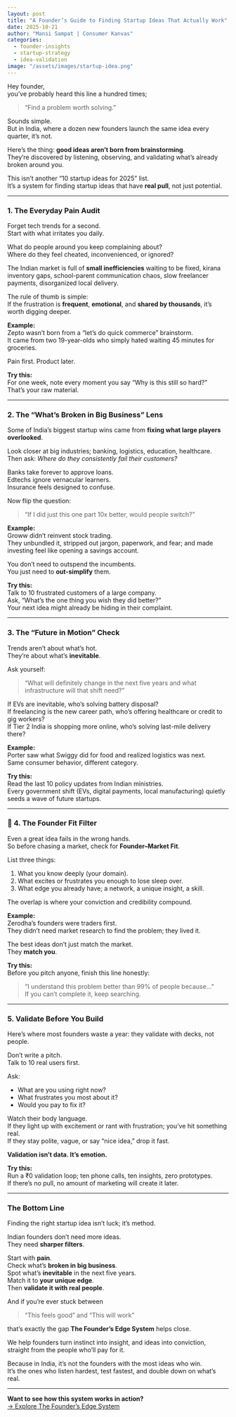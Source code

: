 ```yaml
---
layout: post
title: "A Founder’s Guide to Finding Startup Ideas That Actually Work"
date: 2025-10-21
author: "Mansi Sampat | Consumer Kanvas"
categories:
  - founder-insights
  - startup-strategy
  - idea-validation
image: "/assets/images/startup-idea.png"
---
```


Hey founder,  
you’ve probably heard this line a hundred times;  
> “Find a problem worth solving.”  

Sounds simple.  
But in India, where a dozen new founders launch the same idea every quarter, it’s not.  

Here’s the thing: **good ideas aren’t born from brainstorming**.  
They’re discovered by listening, observing, and validating what’s already broken around you.  

This isn’t another “10 startup ideas for 2025” list.  
It’s a system for finding startup ideas that have **real pull**, not just potential.

---

### 1. The Everyday Pain Audit  

Forget tech trends for a second.  
Start with what irritates you daily.  

What do people around you keep complaining about?  
Where do they feel cheated, inconvenienced, or ignored?  

The Indian market is full of **small inefficiencies** waiting to be fixed, kirana inventory gaps, school-parent communication chaos, slow freelancer payments, disorganized local delivery.  

The rule of thumb is simple:  
If the frustration is **frequent**, **emotional**, and **shared by thousands**, it’s worth digging deeper.  

**Example:**  
Zepto wasn’t born from a “let’s do quick commerce” brainstorm.  
It came from two 19-year-olds who simply hated waiting 45 minutes for groceries.  

Pain first. Product later.  

**Try this:**  
For one week, note every moment you say “Why is this still so hard?”  
That’s your raw material.  

---

### 2. The “What’s Broken in Big Business” Lens  

Some of India’s biggest startup wins came from **fixing what large players overlooked**.  

Look closer at big industries; banking, logistics, education, healthcare.  
Then ask: *Where do they consistently fail their customers?*  

Banks take forever to approve loans.  
Edtechs ignore vernacular learners.  
Insurance feels designed to confuse.  

Now flip the question:  
> “If I did just this one part 10x better, would people switch?”  

**Example:**  
Groww didn’t reinvent stock trading.  
They unbundled it, stripped out jargon, paperwork, and fear; and made investing feel like opening a savings account.  

You don’t need to outspend the incumbents.  
You just need to **out-simplify** them.  

**Try this:**  
Talk to 10 frustrated customers of a large company.  
Ask, “What’s the one thing you wish they did better?”  
Your next idea might already be hiding in their complaint.  

---

### 3. The “Future in Motion” Check  

Trends aren’t about what’s hot.  
They’re about what’s **inevitable**.  

Ask yourself:  
> “What will definitely change in the next five years and what infrastructure will that shift need?”  

If EVs are inevitable, who’s solving battery disposal?  
If freelancing is the new career path, who’s offering healthcare or credit to gig workers?  
If Tier 2 India is shopping more online, who’s solving last-mile delivery there?  

**Example:**  
Porter saw what Swiggy did for food and realized logistics was next.  
Same consumer behavior, different category.  

**Try this:**  
Read the last 10 policy updates from Indian ministries.  
Every government shift (EVs, digital payments, local manufacturing) quietly seeds a wave of future startups.  

---

### 🧭 4. The Founder Fit Filter  

Even a great idea fails in the wrong hands.  
So before chasing a market, check for **Founder–Market Fit**.  

List three things:  
1. What you know deeply (your domain).  
2. What excites or frustrates you enough to lose sleep over.  
3. What edge you already have; a network, a unique insight, a skill.  

The overlap is where your conviction and credibility compound.  

**Example:**  
Zerodha’s founders were traders first.  
They didn’t need market research to find the problem; they lived it.  

The best ideas don’t just match the market.  
They **match you**.  

**Try this:**  
Before you pitch anyone, finish this line honestly:  
> “I understand this problem better than 99% of people because…”  
If you can’t complete it, keep searching.  

---

### 5. Validate Before You Build  

Here’s where most founders waste a year: they validate with decks, not people.  

Don’t write a pitch.  
Talk to 10 real users first.  

Ask:  
- What are you using right now?  
- What frustrates you most about it?  
- Would you pay to fix it?  

Watch their body language.  
If they light up with excitement or rant with frustration; you’ve hit something real.  
If they stay polite, vague, or say “nice idea,” drop it fast.  

**Validation isn’t data. It’s emotion.**  

**Try this:**  
Run a ₹0 validation loop; ten phone calls, ten insights, zero prototypes.  
If there’s no pull, no amount of marketing will create it later.  

---

### The Bottom Line  

Finding the right startup idea isn’t luck; it’s method.  

Indian founders don’t need more ideas.  
They need **sharper filters**.  

Start with **pain**.  
Check what’s **broken in big business**.  
Spot what’s **inevitable** in the next five years.  
Match it to **your unique edge**.  
Then **validate it with real people**.  

And if you’re ever stuck between  
> “This feels good” and “This will work”  

that’s exactly the gap **The Founder’s Edge System** helps close.  

We help founders turn instinct into insight, and ideas into conviction, straight from the people who’ll pay for it.  

Because in India, it’s not the founders with the most ideas who win.  
It’s the ones who listen hardest, test fastest, and double down on what’s real.  

---

**Want to see how this system works in action?**  
[→ Explore The Founder’s Edge System](/founders-edge#solutions)

